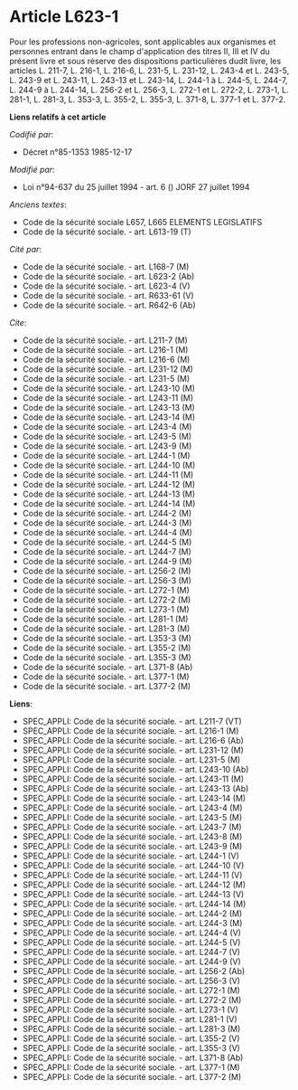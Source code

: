 # Article L623-1

Pour les professions non-agricoles, sont applicables aux organismes et personnes entrant dans le champ d'application des
titres II, III et IV du présent livre et sous réserve des dispositions particulières dudit livre, les articles L. 211-7, L.
216-1, L. 216-6, L. 231-5, L. 231-12, L. 243-4 et L. 243-5, L. 243-9 et L. 243-11, L. 243-13 et L. 243-14, L. 244-1 à L.
244-5, L. 244-7, L. 244-9 à L. 244-14, L. 256-2 et L. 256-3, L. 272-1 et L. 272-2, L. 273-1, L. 281-1, L. 281-3, L. 353-3, L.
355-2, L. 355-3, L. 371-8, L. 377-1 et L. 377-2.

**Liens relatifs à cet article**

_Codifié par_:

  - Décret n°85-1353 1985-12-17

_Modifié par_:

  - Loi n°94-637 du 25 juillet 1994 - art. 6 () JORF 27 juillet 1994

_Anciens textes_:

  - Code de la sécurité sociale L657, L665 ELEMENTS LEGISLATIFS
  - Code de la sécurité sociale. - art. L613-19 (T)

_Cité par_:

  - Code de la sécurité sociale. - art. L168-7 (M)
  - Code de la sécurité sociale. - art. L623-2 (Ab)
  - Code de la sécurité sociale. - art. L623-4 (V)
  - Code de la sécurité sociale. - art. R633-61 (V)
  - Code de la sécurité sociale. - art. R642-6 (Ab)

_Cite_:

  - Code de la sécurité sociale. - art. L211-7 (M)
  - Code de la sécurité sociale. - art. L216-1 (M)
  - Code de la sécurité sociale. - art. L216-6 (M)
  - Code de la sécurité sociale. - art. L231-12 (M)
  - Code de la sécurité sociale. - art. L231-5 (M)
  - Code de la sécurité sociale. - art. L243-10 (M)
  - Code de la sécurité sociale. - art. L243-11 (M)
  - Code de la sécurité sociale. - art. L243-13 (M)
  - Code de la sécurité sociale. - art. L243-14 (M)
  - Code de la sécurité sociale. - art. L243-4 (M)
  - Code de la sécurité sociale. - art. L243-5 (M)
  - Code de la sécurité sociale. - art. L243-9 (M)
  - Code de la sécurité sociale. - art. L244-1 (M)
  - Code de la sécurité sociale. - art. L244-10 (M)
  - Code de la sécurité sociale. - art. L244-11 (M)
  - Code de la sécurité sociale. - art. L244-12 (M)
  - Code de la sécurité sociale. - art. L244-13 (M)
  - Code de la sécurité sociale. - art. L244-14 (M)
  - Code de la sécurité sociale. - art. L244-2 (M)
  - Code de la sécurité sociale. - art. L244-3 (M)
  - Code de la sécurité sociale. - art. L244-4 (M)
  - Code de la sécurité sociale. - art. L244-5 (M)
  - Code de la sécurité sociale. - art. L244-7 (M)
  - Code de la sécurité sociale. - art. L244-9 (M)
  - Code de la sécurité sociale. - art. L256-2 (M)
  - Code de la sécurité sociale. - art. L256-3 (M)
  - Code de la sécurité sociale. - art. L272-1 (M)
  - Code de la sécurité sociale. - art. L272-2 (M)
  - Code de la sécurité sociale. - art. L273-1 (M)
  - Code de la sécurité sociale. - art. L281-1 (M)
  - Code de la sécurité sociale. - art. L281-3 (M)
  - Code de la sécurité sociale. - art. L353-3 (M)
  - Code de la sécurité sociale. - art. L355-2 (M)
  - Code de la sécurité sociale. - art. L355-3 (M)
  - Code de la sécurité sociale. - art. L371-8 (Ab)
  - Code de la sécurité sociale. - art. L377-1 (M)
  - Code de la sécurité sociale. - art. L377-2 (M)

**Liens**:

  - SPEC_APPLI: Code de la sécurité sociale. - art. L211-7 (VT)
  - SPEC_APPLI: Code de la sécurité sociale. - art. L216-1 (M)
  - SPEC_APPLI: Code de la sécurité sociale. - art. L216-6 (Ab)
  - SPEC_APPLI: Code de la sécurité sociale. - art. L231-12 (M)
  - SPEC_APPLI: Code de la sécurité sociale. - art. L231-5 (M)
  - SPEC_APPLI: Code de la sécurité sociale. - art. L243-10 (Ab)
  - SPEC_APPLI: Code de la sécurité sociale. - art. L243-11 (M)
  - SPEC_APPLI: Code de la sécurité sociale. - art. L243-13 (Ab)
  - SPEC_APPLI: Code de la sécurité sociale. - art. L243-14 (M)
  - SPEC_APPLI: Code de la sécurité sociale. - art. L243-4 (M)
  - SPEC_APPLI: Code de la sécurité sociale. - art. L243-5 (M)
  - SPEC_APPLI: Code de la sécurité sociale. - art. L243-7 (M)
  - SPEC_APPLI: Code de la sécurité sociale. - art. L243-8 (M)
  - SPEC_APPLI: Code de la sécurité sociale. - art. L243-9 (M)
  - SPEC_APPLI: Code de la sécurité sociale. - art. L244-1 (V)
  - SPEC_APPLI: Code de la sécurité sociale. - art. L244-10 (V)
  - SPEC_APPLI: Code de la sécurité sociale. - art. L244-11 (V)
  - SPEC_APPLI: Code de la sécurité sociale. - art. L244-12 (M)
  - SPEC_APPLI: Code de la sécurité sociale. - art. L244-13 (V)
  - SPEC_APPLI: Code de la sécurité sociale. - art. L244-14 (M)
  - SPEC_APPLI: Code de la sécurité sociale. - art. L244-2 (M)
  - SPEC_APPLI: Code de la sécurité sociale. - art. L244-3 (M)
  - SPEC_APPLI: Code de la sécurité sociale. - art. L244-4 (V)
  - SPEC_APPLI: Code de la sécurité sociale. - art. L244-5 (V)
  - SPEC_APPLI: Code de la sécurité sociale. - art. L244-7 (V)
  - SPEC_APPLI: Code de la sécurité sociale. - art. L244-9 (V)
  - SPEC_APPLI: Code de la sécurité sociale. - art. L256-2 (Ab)
  - SPEC_APPLI: Code de la sécurité sociale. - art. L256-3 (V)
  - SPEC_APPLI: Code de la sécurité sociale. - art. L272-1 (M)
  - SPEC_APPLI: Code de la sécurité sociale. - art. L272-2 (M)
  - SPEC_APPLI: Code de la sécurité sociale. - art. L273-1 (V)
  - SPEC_APPLI: Code de la sécurité sociale. - art. L281-1 (V)
  - SPEC_APPLI: Code de la sécurité sociale. - art. L281-3 (M)
  - SPEC_APPLI: Code de la sécurité sociale. - art. L355-2 (V)
  - SPEC_APPLI: Code de la sécurité sociale. - art. L355-3 (V)
  - SPEC_APPLI: Code de la sécurité sociale. - art. L371-8 (Ab)
  - SPEC_APPLI: Code de la sécurité sociale. - art. L377-1 (M)
  - SPEC_APPLI: Code de la sécurité sociale. - art. L377-2 (M)
